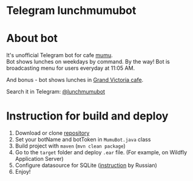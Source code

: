 # Telegram lunchmumubot

About bot
=====================
It's unofficial Telegram bot for cafe [mumu](https://www.cafemumu.ru). <br/>
Bot shows lunches on weekdays by command.
By the way! Bot is broadcasting menu for users everyday at 11:05 AM.

And bonus - bot shows lunches in [Grand Victoria cafe](http://restaurantgrandvictoria.ru).

Search it in Telegram: [@lunchmumubot](https://telegram.me/lunchmumubot)

Instruction for build and deploy
=====================
1. Download or clone [repository](https://github.com/schepach/TelegramMumuBot.git)
2. Set your botName and botToken in `MumuBot.java` class
3. Build project with `maven` (`mvn clean package`)
4. Go to the `target` folder and deploy `.ear` file. (For example, on Wildfly Application Server)
5. Configure datasource for SQLite ([instruction](https://t.me/alexeywrites/30) by Russian)    
6. Enjoy!